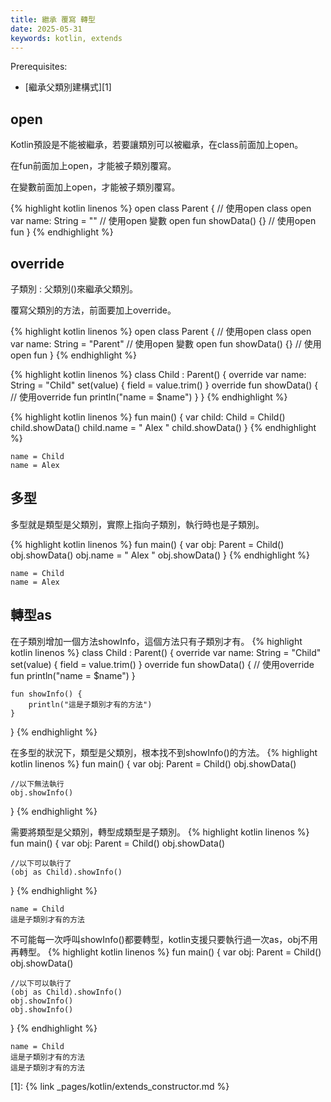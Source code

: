 ```yaml
---
title: 繼承 覆寫 轉型
date: 2025-05-31
keywords: kotlin, extends
---
```

Prerequisites:

- [繼承父類別建構式][1]

## open
Kotlin預設是不能被繼承，若要讓類別可以被繼承，在class前面加上open。

在fun前面加上open，才能被子類別覆寫。

在變數前面加上open，才能被子類別覆寫。

{% highlight kotlin linenos %}
open class Parent {  // 使用open class
    open var name: String = ""  // 使用open 變數
    open fun showData() {}  // 使用open fun
}
{% endhighlight %}

## override
子類別 : 父類別()來繼承父類別。

覆寫父類別的方法，前面要加上override。

{% highlight kotlin linenos %}
open class Parent {  // 使用open class
    open var name: String = "Parent"  // 使用open 變數
    open fun showData() {}  // 使用open fun
}
{% endhighlight %}

{% highlight kotlin linenos %}
class Child : Parent() {
    override var name: String = "Child"
        set(value) {
            field = value.trim()
        }
    override fun showData() {  // 使用override fun
        println("name = $name")
    }
}
{% endhighlight %}

{% highlight kotlin linenos %}
fun main() {
    var child: Child = Child()
    child.showData()
    child.name = "   Alex   "
    child.showData()
}
{% endhighlight %}
```
name = Child
name = Alex
```

## 多型
多型就是類型是父類別，實際上指向子類別，執行時也是子類別。

{% highlight kotlin linenos %}
fun main() {
    var obj: Parent = Child()
    obj.showData()
    obj.name = "   Alex   "
    obj.showData()
}
{% endhighlight %}
```
name = Child
name = Alex
```

## 轉型as
在子類別增加一個方法showInfo，這個方法只有子類別才有。
{% highlight kotlin linenos %}
class Child : Parent() {
    override var name: String = "Child"
        set(value) {
            field = value.trim()
        }
    override fun showData() {  // 使用override fun
        println("name = $name")
    }
    
    fun showInfo() {
        println("這是子類別才有的方法")
    }
}
{% endhighlight %}

在多型的狀況下，類型是父類別，根本找不到showInfo()的方法。
{% highlight kotlin linenos %}
fun main() {
    var obj: Parent = Child()
    obj.showData()
    
    //以下無法執行
    obj.showInfo()
}
{% endhighlight %}

需要將類型是父類別，轉型成類型是子類別。
{% highlight kotlin linenos %}
fun main() {
    var obj: Parent = Child()
    obj.showData()

    //以下可以執行了
    (obj as Child).showInfo()
}
{% endhighlight %}
```
name = Child
這是子類別才有的方法
```

不可能每一次呼叫showInfo()都要轉型，kotlin支援只要執行過一次as，obj不用再轉型。
{% highlight kotlin linenos %}
fun main() {
    var obj: Parent = Child()
    obj.showData()

    //以下可以執行了
    (obj as Child).showInfo()
    obj.showInfo()
    obj.showInfo()
}
{% endhighlight %}
```
name = Child
這是子類別才有的方法
這是子類別才有的方法
```

[1]: {% link _pages/kotlin/extends_constructor.md %}